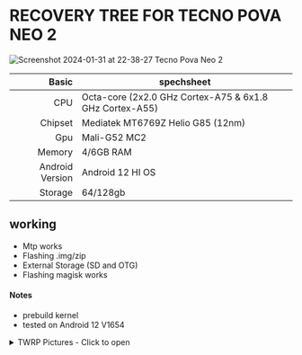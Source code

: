 # RECOVERY TREE FOR TECNO POVA NEO 2
![Screenshot 2024-01-31 at 22-38-27 Tecno Pova Neo 2](https://github.com/DH-HEART048/twrp_tecno_pova-neo-2/assets/137413988/78a55151-f1ba-47e1-9109-7cf41ae1d29d)

| Basic         | spechsheet |
|--------------:|-----------|
|CPU            | Octa-core (2x2.0 GHz Cortex-A75 & 6x1.8 GHz Cortex-A55)|
|Chipset        | Mediatek MT6769Z Helio G85 (12nm)    |
|Gpu            | Mali-G52 MC2      |
|Memory         |4/6GB RAM
|Android Version|Android 12 HI OS|
|Storage        |64/128gb|

## working
- Mtp works
- Flashing .img/zip
- External Storage (SD and OTG)
- Flashing magisk works 

#### Notes
- prebuild kernel
- tested on Android 12 V1654

<details><summary>TWRP Pictures - Click to open</summary>
<p>

![photo1706266591](https://github.com/DH-HEART048/twrp_tecno_pova-neo-2/assets/137413988/e8af63aa-26bb-4eac-be57-a61447bcf4fd)
![photo1706266591(1)](https://github.com/DH-HEART048/twrp_tecno_pova-neo-2/assets/137413988/f8a9f4a2-29da-43cc-9f32-85f801ce1993)
![photo1706266591(2)](https://github.com/DH-HEART048/twrp_tecno_pova-neo-2/assets/137413988/2857c9f5-ae9e-4512-88f2-fd302dd44ee4)
![photo1706266591(3)](https://github.com/DH-HEART048/twrp_tecno_pova-neo-2/assets/137413988/ab79dc09-cc26-4b11-9447-8b23d5215e46)
![photo1706266591(4)](https://github.com/DH-HEART048/twrp_tecno_pova-neo-2/assets/137413988/ba22cda0-bb25-492b-a18c-3ecca7e64547)
![photo1706266591(5)](https://github.com/DH-HEART048/twrp_tecno_pova-neo-2/assets/137413988/1ea29327-c8ad-4294-a043-c95d4e6ea31c)
